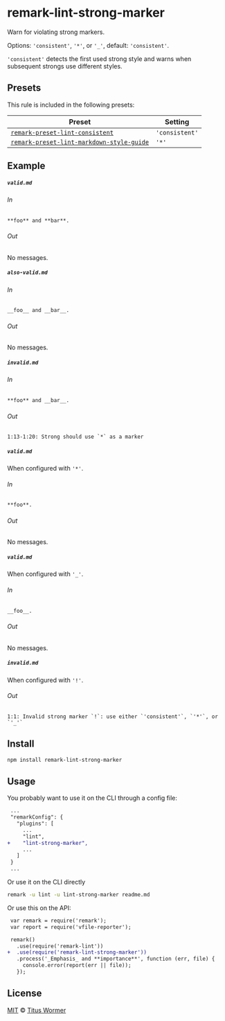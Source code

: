 <!--This file is generated-->

# remark-lint-strong-marker

Warn for violating strong markers.

Options: `'consistent'`, `'*'`, or `'_'`, default: `'consistent'`.

`'consistent'` detects the first used strong style and warns when subsequent
strongs use different styles.

## Presets

This rule is included in the following presets:

| Preset | Setting |
| ------ | ------- |
| [`remark-preset-lint-consistent`](https://github.com/wooorm/remark-lint/tree/master/packages/remark-preset-lint-consistent) | `'consistent'` |
| [`remark-preset-lint-markdown-style-guide`](https://github.com/wooorm/remark-lint/tree/master/packages/remark-preset-lint-markdown-style-guide) | `'*'` |

## Example

##### `valid.md`

###### In

```markdown
**foo** and **bar**.
```

###### Out

No messages.

##### `also-valid.md`

###### In

```markdown
__foo__ and __bar__.
```

###### Out

No messages.

##### `invalid.md`

###### In

```markdown
**foo** and __bar__.
```

###### Out

```text
1:13-1:20: Strong should use `*` as a marker
```

##### `valid.md`

When configured with `'*'`.

###### In

```markdown
**foo**.
```

###### Out

No messages.

##### `valid.md`

When configured with `'_'`.

###### In

```markdown
__foo__.
```

###### Out

No messages.

##### `invalid.md`

When configured with `'!'`.

###### Out

```text
1:1: Invalid strong marker `!`: use either `'consistent'`, `'*'`, or `'_'`
```

## Install

```sh
npm install remark-lint-strong-marker
```

## Usage

You probably want to use it on the CLI through a config file:

```diff
 ...
 "remarkConfig": {
   "plugins": [
     ...
     "lint",
+    "lint-strong-marker",
     ...
   ]
 }
 ...
```

Or use it on the CLI directly

```sh
remark -u lint -u lint-strong-marker readme.md
```

Or use this on the API:

```diff
 var remark = require('remark');
 var report = require('vfile-reporter');

 remark()
   .use(require('remark-lint'))
+  .use(require('remark-lint-strong-marker'))
   .process('_Emphasis_ and **importance**', function (err, file) {
     console.error(report(err || file));
   });
```

## License

[MIT](https://github.com/wooorm/remark-lint/blob/master/LICENSE) © [Titus Wormer](http://wooorm.com)
